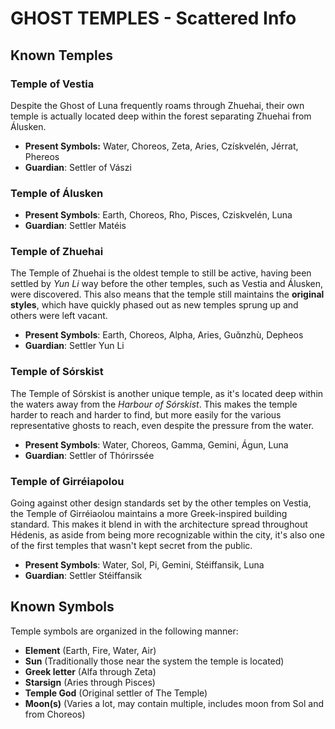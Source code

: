 # GHOST TEMPLES - Scattered Info

## Known Temples
### Temple of Vestia
Despite the Ghost of Luna frequently roams through Zhuehai, their own temple is actually located deep within the forest separating Zhuehai from Álusken. 
- **Present Symbols:** Water, Choreos, Zeta, Aries, Czískvelén, Jérrat, Phereos
- **Guardian**: Settler of Vászi

### Temple of Álusken
- **Present Symbols**: Earth, Choreos, Rho, Pisces, Cziskvelén, Luna
- **Guardian**: Settler Matéis
### Temple of Zhuehai
The Temple of Zhuehai is the oldest temple to still be active, having been settled by *Yun Li* way before the other temples, such as Vestia and Álusken, were discovered. This also means that the temple still maintains the **original styles**, which have quickly phased out as new temples sprung up and others were left vacant.
- **Present Symbols**: Earth, Choreos, Alpha, Aries, Guɑ̌nzhù, Depheos
- **Guardian**: Settler Yun Li
### Temple of Sórskist
The Temple of Sórskist is another unique temple, as it's located deep within the waters away from the *Harbour of Sórskist*. This makes the temple harder to reach and harder to find, but more easily for the various representative ghosts to reach, even despite the pressure from the water.
- **Present Symbols**: Water, Choreos, Gamma, Gemini, Águn, Luna
- **Guardian**: Settler of Thórirssée
### Temple of Girréiapolou
Going against other design standards set by the other temples on Vestia, the Temple of Girréiaolou maintains a more Greek-inspired building standard. This makes it blend in with the architecture spread throughout Hédenis, as aside from being more recognizable within the city, it's also one of the first temples that wasn't kept secret from the public.
- **Present Symbols**: Water, Sol, Pi, Gemini, Stéiffansik, Luna
- **Guardian**: Settler Stéiffansik


## Known Symbols
Temple symbols are organized in the following manner:
- **Element** (Earth, Fire, Water, Air)
- **Sun** (Traditionally those near the system the temple is located)
- **Greek letter** (Alfa through Zeta)
- **Starsign** (Aries through Pisces)
- **Temple God** (Original settler of The Temple)
- **Moon(s)** (Varies a lot, may contain multiple, includes moon from Sol and from Choreos)
